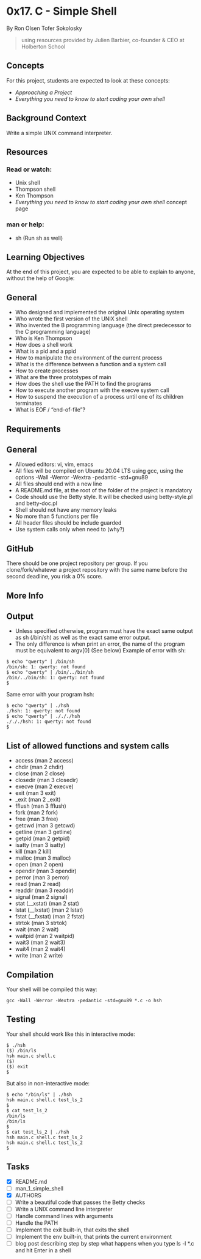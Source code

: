 # 0x17. C - Simple Shell

By Ron Olsen Tofer Sokolosky
> using resources provided by Julien Barbier, co-founder & CEO at Holberton School
## Concepts
For this project, students are expected to look at these concepts:

- *Approaching a Project*
- *Everything you need to know to start coding your own shell*
## Background Context
Write a simple UNIX command interpreter.


## Resources
### Read or watch:

- Unix shell
- Thompson shell
- Ken Thompson
- *Everything you need to know to start coding your own shell* concept page
### man or help:
- sh (Run sh as well)
## Learning Objectives
At the end of this project, you are expected to be able to explain to anyone, without the help of Google:

## General
- Who designed and implemented the original Unix operating system
- Who wrote the first version of the UNIX shell
- Who invented the B programming language (the direct predecessor to the C programming language)
- Who is Ken Thompson
- How does a shell work
- What is a pid and a ppid
- How to manipulate the environment of the current process
- What is the difference between a function and a system call
- How to create processes
- What are the three prototypes of main
- How does the shell use the PATH to find the programs
- How to execute another program with the execve system call
- How to suspend the execution of a process until one of its children terminates
- What is EOF / “end-of-file”?
## Requirements
## General
- Allowed editors: vi, vim, emacs
- All files will be compiled on Ubuntu 20.04 LTS using gcc, using the options -Wall -Werror -Wextra -pedantic -std=gnu89
- All files should end with a new line
- A README.md file, at the root of the folder of the project is mandatory
- Code should use the Betty style. It will be checked using betty-style.pl and betty-doc.pl
- Shell should not have any memory leaks
- No more than 5 functions per file
- All header files should be include guarded
- Use system calls only when need to (why?)
## GitHub
There should be one project repository per group. If you clone/fork/whatever a project repository with the same name before the second deadline, you risk a 0% score.

## More Info
## Output
- Unless specified otherwise, program must have the exact same output as sh (/bin/sh) as well as the exact same error output.
- The only difference is when print an error, the name of the program must be equivalent to argv[0] (See below)
Example of error with sh:
```
$ echo "qwerty" | /bin/sh
/bin/sh: 1: qwerty: not found
$ echo "qwerty" | /bin/../bin/sh
/bin/../bin/sh: 1: qwerty: not found
$
```
Same error with your program hsh:
```
$ echo "qwerty" | ./hsh
./hsh: 1: qwerty: not found
$ echo "qwerty" | ./././hsh
./././hsh: 1: qwerty: not found
$
```
## List of allowed functions and system calls
- access (man 2 access)
- chdir (man 2 chdir)
- close (man 2 close)
- closedir (man 3 closedir)
- execve (man 2 execve)
- exit (man 3 exit)
- _exit (man 2 _exit)
- fflush (man 3 fflush)
- fork (man 2 fork)
- free (man 3 free)
- getcwd (man 3 getcwd)
- getline (man 3 getline)
- getpid (man 2 getpid)
- isatty (man 3 isatty)
- kill (man 2 kill)
- malloc (man 3 malloc)
- open (man 2 open)
- opendir (man 3 opendir)
- perror (man 3 perror)
- read (man 2 read)
- readdir (man 3 readdir)
- signal (man 2 signal)
- stat (__xstat) (man 2 stat)
- lstat (__lxstat) (man 2 lstat)
- fstat (__fxstat) (man 2 fstat)
- strtok (man 3 strtok)
- wait (man 2 wait)
- waitpid (man 2 waitpid)
- wait3 (man 2 wait3)
- wait4 (man 2 wait4)
- write (man 2 write)
## Compilation
Your shell will be compiled this way:
``` 
gcc -Wall -Werror -Wextra -pedantic -std=gnu89 *.c -o hsh
```
## Testing
Your shell should work like this in interactive mode:
```
$ ./hsh
($) /bin/ls
hsh main.c shell.c
($)
($) exit
$
```
But also in non-interactive mode:
```
$ echo "/bin/ls" | ./hsh
hsh main.c shell.c test_ls_2
$
$ cat test_ls_2
/bin/ls
/bin/ls
$
$ cat test_ls_2 | ./hsh
hsh main.c shell.c test_ls_2
hsh main.c shell.c test_ls_2
$
```
## Tasks
- [x] README.md
- [ ] man_1_simple_shell
- [x] AUTHORS
- [ ] Write a beautiful code that passes the Betty checks
- [ ] Write a UNIX command line interpreter
- [ ] Handle command lines with arguments
- [ ] Handle the PATH
- [ ] Implement the exit built-in, that exits the shell
- [ ] Implement the env built-in, that prints the current environment
- [ ] blog post describing step by step what happens when you type ls -l *.c and hit Enter in a shell 
